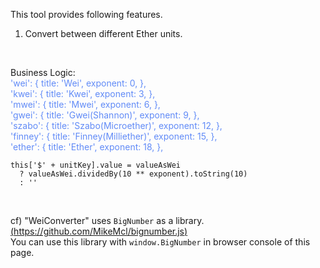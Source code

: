 This tool provides following features.  
1. Convert between different Ether units.
<br />

Business Logic:  
<span style="color: #618BF7;">
'wei': { title: 'Wei', exponent: 0, },  
'kwei': { title: 'Kwei', exponent: 3, },  
'mwei': { title: 'Mwei', exponent: 6, },  
'gwei': { title: 'Gwei(Shannon)', exponent: 9, },  
'szabo': { title: 'Szabo(Microether)', exponent: 12, },  
'finney': { title: 'Finney(Milliether)', exponent: 15, },  
'ether': { title: 'Ether', exponent: 18, },  
```
this['$' + unitKey].value = valueAsWei
  ? valueAsWei.dividedBy(10 ** exponent).toString(10)
  : ''
```
</span>

<br />

cf) "WeiConverter" uses `BigNumber` as a library.  
[(https://github.com/MikeMcl/bignumber.js)](https://github.com/MikeMcl/bignumber.js)  
You can use this library with `window.BigNumber` in browser console of this page.
